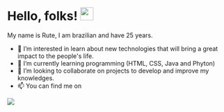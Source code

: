 # Hello, folks! <img src="https://raw.githubusercontent.com/MartinHeinz/MartinHeinz/master/wave.gif" width="30px"/>
My name is Rute, I am brazilian and have 25 years.
- 👀 I’m interested in learn about new technologies that will bring a great impact to the people's life.
- 🌱 I’m currently learning programming (HTML, CSS, Java and Phyton)
- 💞️ I’m looking to collaborate on projects to develop and improve my knowledges.
- 📫 You can find me on 
 
<img src="https://img.shields.io/endpoint?color=black&label=Check%20out&logo=LinkedIn&logoColor=white&url=https://www.linkedin.com/in/rutesouza/"/>

<!---
RuteSouza/RuteSouza is a ✨ special ✨ repository because its `README.md` (this file) appears on your GitHub profile.
You can click the Preview link to take a look at your changes.
--->
